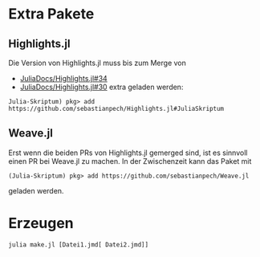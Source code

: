 # Extra Pakete
## Highlights.jl

Die Version von Highlights.jl muss bis zum Merge von 
- [JuliaDocs/Highlights.jl#34](https://github.com/JuliaDocs/Highlights.jl/pull/34)
- [JuliaDocs/Highlights.jl#30](https://github.com/JuliaDocs/Highlights.jl/pull/30)
extra geladen werden:

```
Julia-Skriptum) pkg> add https://github.com/sebastianpech/Highlights.jl#JuliaSkriptum
```

## Weave.jl
Erst wenn die beiden PRs von Highlights.jl gemerged sind, ist es sinnvoll einen PR bei
Weave.jl zu machen. In der Zwischenzeit kann das Paket mit

```
(Julia-Skriptum) pkg> add https://github.com/sebastianpech/Weave.jl
```

geladen werden.

# Erzeugen

```
julia make.jl [Datei1.jmd[ Datei2.jmd]]
```
